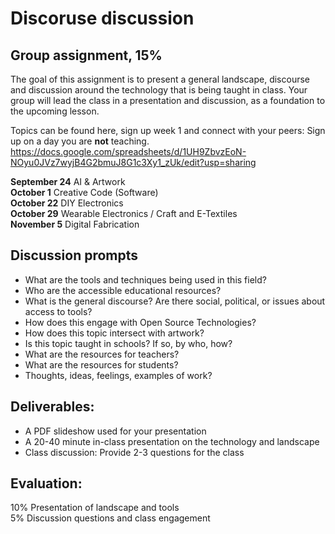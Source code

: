 # Discoruse discussion

## Group assignment, 15% 
The goal of this assignment is to present a general landscape, discourse and discussion around the technology that is being taught in class. Your group will lead the class in a presentation and discussion, as a foundation to the upcoming lesson.  

Topics can be found here, sign up week 1 and connect with your peers: Sign up on a day you are **not** teaching.  https://docs.google.com/spreadsheets/d/1UH9ZbvzEoN-NOyu0JVz7wyjB4G2bmuJ8G1c3Xy1_zUk/edit?usp=sharing 

__September 24__ AI & Artwork  
__October 1__	Creative Code (Software)   
__October 22__	DIY Electronics  
__October 29__	Wearable Electronics / Craft and E-Textiles  
__November 5__	Digital Fabrication  
  
## Discussion prompts  
  
- What are the tools and techniques being used in this field?   
- Who are the accessible educational resources?   
- What is the general discourse? Are there social, political, or issues about access to tools?   
- How does this engage with Open Source Technologies?   
- How does this topic intersect with artwork?   
- Is this topic taught in schools? If so, by who, how?   
- What are the resources for teachers?  
- What are the resources for students?   
- Thoughts, ideas, feelings, examples of work?   
  

## Deliverables: 
- A PDF slideshow used for your presentation   
- A 20-40 minute in-class presentation on the technology and landscape   
- Class discussion: Provide 2-3 questions for the class   

## Evaluation: 
10% Presentation of landscape and tools  
5% Discussion questions and class engagement  
